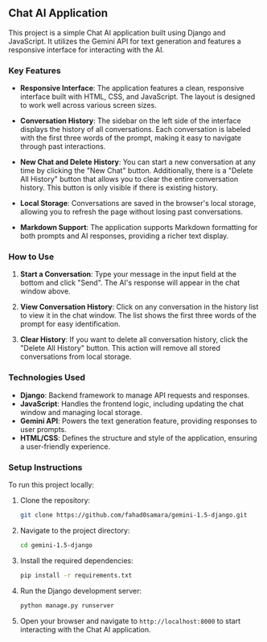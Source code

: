 



## Chat AI Application

This project is a simple Chat AI application built using Django and JavaScript. It utilizes the Gemini API for text generation and features a responsive interface for interacting with the AI.

### Key Features

- **Responsive Interface**: The application features a clean, responsive interface built with HTML, CSS, and JavaScript. The layout is designed to work well across various screen sizes.

- **Conversation History**: The sidebar on the left side of the interface displays the history of all conversations. Each conversation is labeled with the first three words of the prompt, making it easy to navigate through past interactions.

- **New Chat and Delete History**: You can start a new conversation at any time by clicking the "New Chat" button. Additionally, there is a "Delete All History" button that allows you to clear the entire conversation history. This button is only visible if there is existing history.

- **Local Storage**: Conversations are saved in the browser's local storage, allowing you to refresh the page without losing past conversations.

- **Markdown Support**: The application supports Markdown formatting for both prompts and AI responses, providing a richer text display.

### How to Use

1. **Start a Conversation**: Type your message in the input field at the bottom and click "Send". The AI's response will appear in the chat window above.
   
2. **View Conversation History**: Click on any conversation in the history list to view it in the chat window. The list shows the first three words of the prompt for easy identification.

3. **Clear History**: If you want to delete all conversation history, click the "Delete All History" button. This action will remove all stored conversations from local storage.

### Technologies Used

- **Django**: Backend framework to manage API requests and responses.
- **JavaScript**: Handles the frontend logic, including updating the chat window and managing local storage.
- **Gemini API**: Powers the text generation feature, providing responses to user prompts.
- **HTML/CSS**: Defines the structure and style of the application, ensuring a user-friendly experience.

### Setup Instructions

To run this project locally:

1. Clone the repository:
   ```bash
   git clone https://github.com/fahad0samara/gemini-1.5-django.git
   ```
2. Navigate to the project directory:
   ```bash
   cd gemini-1.5-django
   ```
3. Install the required dependencies:
   ```bash
   pip install -r requirements.txt
   ```
4. Run the Django development server:
   ```bash
   python manage.py runserver
   ```
5. Open your browser and navigate to `http://localhost:8000` to start interacting with the Chat AI application.



